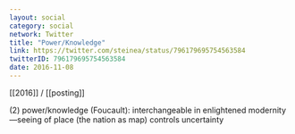 ```yaml
---
layout: social
category: social
network: Twitter
title: "Power/Knowledge"
link: https://twitter.com/steinea/status/796179695754563584
twitterID: 796179695754563584
date: 2016-11-08
---
```


[[2016]] / [[posting]]

(2) power/knowledge (Foucault): interchangeable in enlightened modernity—seeing of place (the nation as map) controls uncertainty
